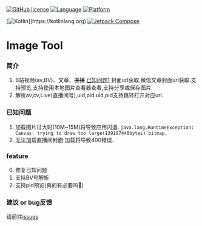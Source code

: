 [![GitHub license](https://img.shields.io/badge/License-MIT-blue)](https://mit-license.org/)
[![Language](https://img.shields.io/badge/Language-Kotlin-purple)](https://kotlinlang.org/)
[![Platform](https://img.shields.io/badge/Platform-Android-green)](https://www.android.com/)

[![Kotlin](https://img.shields.io/badge/Kotlin-1.6.21-_)](https://kotlinlang.org)
[![Jetpack Compose](https://img.shields.io/badge/Jetpack%20Compose-1.2.0-beta02)](https://developer.android.com/jetpack/compose)

# Image Tool

### 简介

1. B站视频(av,BV)、文章、~~直播~~ [已知问题1](#已知问题1) 封面url获取,微信文章封面url获取.支持预览,支持使用本地图片查看器查看,支持分享或保存图片.
2. 解析av,cv,Live(直播间号),uid,pid.uid,pid支持跳转打开对应url.

### 已知问题

1. 加载图片过大时(10M~15M)将导致应用闪退.
   `java.lang.RuntimeException: Canvas: trying to draw too large(139197440bytes) bitmap.`
2. <span id="已知问题1">无法加载直播间封面.加载将导致400错误.</span>

### feature

0. 修复已知问题
1. 支持BV号解析
2. 支持pid预览(真的有必要吗🤔)

### 建议 or bug反馈

请前往[issues](https://github.com/ZIDOUZI/Image-URL/issues)
